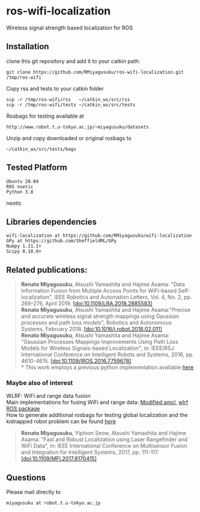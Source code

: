 # ros-wifi-localization
Wireless signal strength based localization for ROS

## Installation

clone this git repository and add it to your catkin path:

    git clone https://github.com/RMiyagusuku/ros-wifi-localization.git /tmp/ros-wifi

Copy rss and tests to your catkin folder
    
    scp -r /tmp/ros-wifi/rss   ~/catkin_ws/src/rss
    scp -r /tmp/ros-wifi/tests ~/catkin_ws/src/tests
  
Rosbags for testing available at

    http://www.robot.t.u-tokyo.ac.jp/~miyagusuku/datasets

Unzip and copy downloaded or original rosbags to
    
    ~/catkin_ws/src/tests/bags


## Tested Platform

    Ubuntu 20.04
    ROS noetic
    Python 3.8
neotic
## Libraries dependencies

    wifi-localization at https://github.com/RMiyagusuku/wifi-localization
    GPy at https://github.com/SheffieldML/GPy
    Numpy 1.11.1+
    Scipy 0.18.0+

## Related publications:
> **Renato Miyagusuku**, Atsushi Yamashita and Hajime Asama: "Data Information Fusion from Multiple Access Points for WiFi-based Self-localization", IEEE Robotics and Automation Letters, Vol. 4, No. 2, pp. 269-276, April 2019. [[doi:10.1109/LRA.2018.2885583]](https://doi.org/10.1109/LRA.2018.2885583) <br/>
> **Renato Miyagusuku**, Atsushi Yamashita and Hajime Asama:"Precise and accurate wireless signal strength mappings using Gaussian processes and path loss models", Robotics and Autonomous Systems, February 2018. [[doi:10.1016/j.robot.2018.02.011]](https://doi.org/10.1016/j.robot.2018.02.011) <br/>
> **Renato Miyagusuku**, Atsushi Yamashita and Hajime Asama: "Gaussian Processes Mappings Improvements Using Path Loss Models for Wireless Signals-based Localization", in: IEEE/RSJ International Conference on Intelligent Robots and Systems, 2016, pp. 4610-4615. [[doi:10.1109/IROS.2016.7759678]](https://doi.org/10.1109/IROS.2016.7759678) <br/> * This work employs a previous python implementation available [here](../IROS2016/)

### Maybe also of interest
WLRF: WiFi and range data fusion <br/>
Main implementations for fusing WiFi and range data: 
[Modified amcl](https://github.com/RMiyagusuku/navigation/tree/indigo-devel/amcl), [wlrf ROS package](https://github.com/RMiyagusuku/wifi-localization) <br/>
How to generate additional rosbags for testing global localization and the kidnapped robot problem can be found [here](../datasets/)
> **Renato Miyagusuku**, Yiploon Seow, Atsushi Yamashita and Hajime Asama: "Fast and Robust Localization using Laser Rangefinder and WiFi Data", in: IEEE International Conference on Multisensor Fusion and Integration for Intelligent Systems, 2017, pp. 111-117. [[doi:10.1109/MFI.2017.8170415]](https://doi.org/10.1109/MFI.2017.8170415)

## Questions

Please mail directly to 

    miyagusuku at robot.t.u-tokyo.ac.jp


